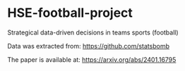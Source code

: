 # HSE-football-project
Strategical data-driven decisions in teams sports (football)

Data was extracted from: https://github.com/statsbomb

The paper is available at: https://arxiv.org/abs/2401.16795
